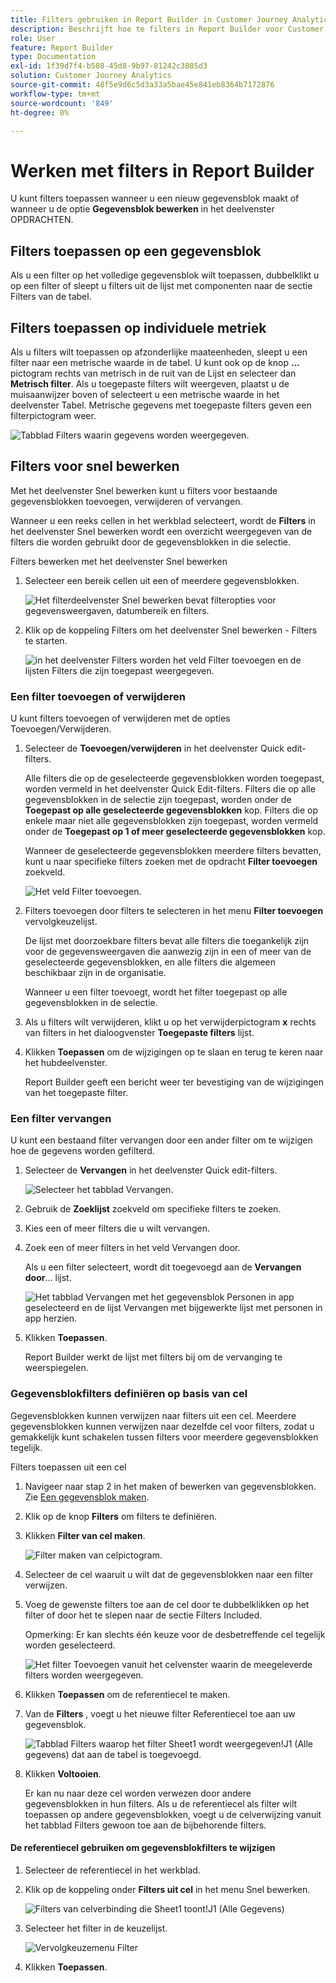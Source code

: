 ```yaml
---
title: Filters gebruiken in Report Builder in Customer Journey Analytics
description: Beschrijft hoe te filters in Report Builder voor Customer Journey Analytics gebruiken
role: User
feature: Report Builder
type: Documentation
exl-id: 1f39d7f4-b508-45d8-9b97-81242c3805d3
solution: Customer Journey Analytics
source-git-commit: 48f5e9d6c5d3a33a5bae45e841eb8364b7172876
workflow-type: tm+mt
source-wordcount: '849'
ht-degree: 0%

---
```


# Werken met filters in Report Builder

U kunt filters toepassen wanneer u een nieuw gegevensblok maakt of wanneer u de optie **Gegevensblok bewerken** in het deelvenster OPDRACHTEN.

## Filters toepassen op een gegevensblok

Als u een filter op het volledige gegevensblok wilt toepassen, dubbelklikt u op een filter of sleept u filters uit de lijst met componenten naar de sectie Filters van de tabel.

## Filters toepassen op individuele metriek

Als u filters wilt toepassen op afzonderlijke maateenheden, sleept u een filter naar een metrische waarde in de tabel. U kunt ook op de knop **...** pictogram rechts van metrisch in de ruit van de Lijst en selecteer dan **Metrisch filter**. Als u toegepaste filters wilt weergeven, plaatst u de muisaanwijzer boven of selecteert u een metrische waarde in het deelvenster Tabel. Metrische gegevens met toegepaste filters geven een filterpictogram weer.

![Tabblad Filters waarin gegevens worden weergegeven.](./assets/filter_by.png)

## Filters voor snel bewerken

Met het deelvenster Snel bewerken kunt u filters voor bestaande gegevensblokken toevoegen, verwijderen of vervangen.

Wanneer u een reeks cellen in het werkblad selecteert, wordt de **Filters** in het deelvenster Snel bewerken wordt een overzicht weergegeven van de filters die worden gebruikt door de gegevensblokken in die selectie.

Filters bewerken met het deelvenster Snel bewerken

1. Selecteer een bereik cellen uit een of meerdere gegevensblokken.

   ![Het filterdeelvenster Snel bewerken bevat filteropties voor gegevensweergaven, datumbereik en filters.](./assets/select_multiple_dbs.png)

1. Klik op de koppeling Filters om het deelvenster Snel bewerken - Filters te starten.

   ![in het deelvenster Filters worden het veld Filter toevoegen en de lijsten Filters die zijn toegepast weergegeven.](./assets/quick_edit_filters.png)

### Een filter toevoegen of verwijderen

U kunt filters toevoegen of verwijderen met de opties Toevoegen/Verwijderen.

1. Selecteer de **Toevoegen/verwijderen** in het deelvenster Quick edit-filters.

   Alle filters die op de geselecteerde gegevensblokken worden toegepast, worden vermeld in het deelvenster Quick Edit-filters. Filters die op alle gegevensblokken in de selectie zijn toegepast, worden onder de **Toegepast op alle geselecteerde gegevensblokken** kop. Filters die op enkele maar niet alle gegevensblokken zijn toegepast, worden vermeld onder de **Toegepast op 1 of meer geselecteerde gegevensblokken** kop.

   Wanneer de geselecteerde gegevensblokken meerdere filters bevatten, kunt u naar specifieke filters zoeken met de opdracht **Filter toevoegen** zoekveld.

   ![Het veld Filter toevoegen.](./assets/add_filter.png)

1. Filters toevoegen door filters te selecteren in het menu **Filter toevoegen** vervolgkeuzelijst.

   De lijst met doorzoekbare filters bevat alle filters die toegankelijk zijn voor de gegevensweergaven die aanwezig zijn in een of meer van de geselecteerde gegevensblokken, en alle filters die algemeen beschikbaar zijn in de organisatie.

   Wanneer u een filter toevoegt, wordt het filter toegepast op alle gegevensblokken in de selectie.

1. Als u filters wilt verwijderen, klikt u op het verwijderpictogram **x** rechts van filters in het dialoogvenster **Toegepaste filters** lijst.

1. Klikken **Toepassen** om de wijzigingen op te slaan en terug te keren naar het hubdeelvenster.

   Report Builder geeft een bericht weer ter bevestiging van de wijzigingen van het toegepaste filter.

### Een filter vervangen

U kunt een bestaand filter vervangen door een ander filter om te wijzigen hoe de gegevens worden gefilterd.

1. Selecteer de **Vervangen** in het deelvenster Quick edit-filters.

   ![Selecteer het tabblad Vervangen.](./assets/replace_filter.png)

1. Gebruik de **Zoeklijst** zoekveld om specifieke filters te zoeken.

1. Kies een of meer filters die u wilt vervangen.

1. Zoek een of meer filters in het veld Vervangen door.

   Als u een filter selecteert, wordt dit toegevoegd aan de **Vervangen door**... lijst.

   ![Het tabblad Vervangen met het gegevensblok Personen in app geselecteerd en de lijst Vervangen met bijgewerkte lijst met personen in app herzien.](./assets/replace_screen_new.png)

1. Klikken **Toepassen**.

   Report Builder werkt de lijst met filters bij om de vervanging te weerspiegelen.

### Gegevensblokfilters definiëren op basis van cel

Gegevensblokken kunnen verwijzen naar filters uit een cel. Meerdere gegevensblokken kunnen verwijzen naar dezelfde cel voor filters, zodat u gemakkelijk kunt schakelen tussen filters voor meerdere gegevensblokken tegelijk.

Filters toepassen uit een cel

1. Navigeer naar stap 2 in het maken of bewerken van gegevensblokken. Zie [Een gegevensblok maken](./create-a-data-block.md).
1. Klik op de knop **Filters** om filters te definiëren.
1. Klikken **Filter van cel maken**.

   ![Filter maken van celpictogram.](./assets/create-filter-from-cell.png)

1. Selecteer de cel waaruit u wilt dat de gegevensblokken naar een filter verwijzen.

1. Voeg de gewenste filters toe aan de cel door te dubbelklikken op het filter of door het te slepen naar de sectie Filters Included.

   Opmerking: Er kan slechts één keuze voor de desbetreffende cel tegelijk worden geselecteerd.

   ![Het filter Toevoegen vanuit het celvenster waarin de meegeleverde filters worden weergegeven.](./assets/select-filters.png)

1. Klikken **Toepassen** om de referentiecel te maken.

1. Van de **Filters** , voegt u het nieuwe filter Referentiecel toe aan uw gegevensblok.

   ![Tabblad Filters waarop het filter Sheet1 wordt weergegeven!J1 (Alle gegevens) dat aan de tabel is toegevoegd.](./assets/reference-cell-filter.png)

1. Klikken **Voltooien**.

   Er kan nu naar deze cel worden verwezen door andere gegevensblokken in hun filters. Als u de referentiecel als filter wilt toepassen op andere gegevensblokken, voegt u de celverwijzing vanuit het tabblad Filters gewoon toe aan de bijbehorende filters.

#### De referentiecel gebruiken om gegevensblokfilters te wijzigen

1. Selecteer de referentiecel in het werkblad.

1. Klik op de koppeling onder **Filters uit cel** in het menu Snel bewerken.

   ![Filters van celverbinding die Sheet1 toont!J1 (Alle Gegevens)](./assets/filters-from-cell-link.png)

1. Selecteer het filter in de keuzelijst.

   ![Vervolgkeuzemenu Filter](./assets/filter-drop-down.png)

1. Klikken **Toepassen**.
